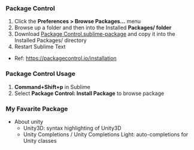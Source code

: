 ### Package Control
1. Click the **Preferences > Browse Packages…** menu
2. Browse up a folder and then into the Installed **Packages/ folder**
3. Download [Package Control.sublime-package](https://packagecontrol.io/Package%20Control.sublime-package) and copy it into the Installed Packages/ directory
4. Restart Sublime Text
- Ref: <https://packagecontrol.io/installation>

### Package Control Usage
1. **Command+Shift+p** in Sublime
2. Select **Package Control: Install Package** to browse package

### My Favarite Package
- About unity
  - Unity3D: syntax highlighting of Unity3D
  - Unity Completions / Unity Completions Light: auto-completions for Unity classes 
